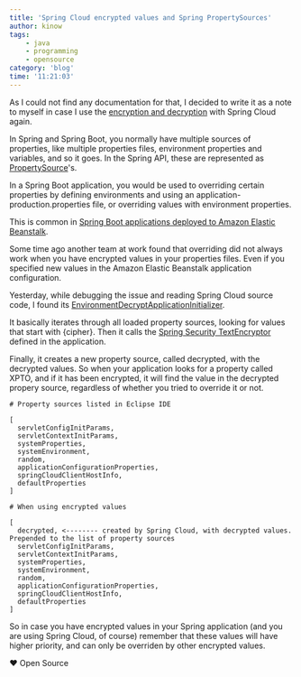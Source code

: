 ```yaml
---
title: 'Spring Cloud encrypted values and Spring PropertySources'
author: kinow
tags:
    - java
    - programming
    - opensource
category: 'blog'
time: '11:21:03'
---
```


As I could not find any documentation for that, I decided to write it as a note to myself
in case I use the
[encryption and decryption](https://cloud.spring.io/spring-cloud-config/spring-cloud-config.html#_encryption_and_decryption)
with Spring Cloud again.

In Spring and Spring Boot, you normally have multiple sources of properties, like multiple
properties files, environment properties and variables, and so it goes. In the Spring API,
these are represented as
[PropertySource](http://docs.spring.io/spring/docs/current/javadoc-api/org/springframework/context/annotation/PropertySource.html)'s.

In a Spring Boot application, you would be used to overriding certain properties
by defining environments and using an application-production.properties file, or
overriding values with environment properties.

This is common in
[Spring Boot applications deployed to Amazon Elastic Beanstalk](https://aws.amazon.com/blogs/devops/deploying-a-spring-boot-application-on-aws-using-aws-elastic-beanstalk/).

Some time ago another team at work found that overriding did not always work when you have
encrypted values in your properties files. Even if you specified new values in the
Amazon Elastic Beanstalk application configuration.

Yesterday, while debugging the issue and reading Spring Cloud source code, I found its
[EnvironmentDecryptApplicationInitializer](https://github.com/spring-cloud/spring-cloud-commons/blob/9675df02f6a2c01766711f7dee3c4d2818b7d716/spring-cloud-context/src/main/java/org/springframework/cloud/bootstrap/encrypt/EnvironmentDecryptApplicationInitializer.java#L44).

It basically iterates through all loaded property sources, looking for values that start with
{cipher}. Then it calls the
[Spring Security TextEncryptor](http://docs.spring.io/spring-security/site/docs/current/apidocs/org/springframework/security/crypto/encrypt/TextEncryptor.html)
defined in the application.

Finally, it creates a new property source, called decrypted, with the decrypted values. So when
your application looks for a property called XPTO, and if it has been encrypted, it will
find the value in the decrypted propery source, regardless of whether you tried to override it or
not.

```shell
# Property sources listed in Eclipse IDE

[
  servletConfigInitParams,
  servletContextInitParams,
  systemProperties,
  systemEnvironment,
  random,
  applicationConfigurationProperties,
  springCloudClientHostInfo,
  defaultProperties
]

# When using encrypted values

[
  decrypted, <-------- created by Spring Cloud, with decrypted values. Prepended to the list of property sources
  servletConfigInitParams,
  servletContextInitParams,
  systemProperties,
  systemEnvironment,
  random,
  applicationConfigurationProperties,
  springCloudClientHostInfo,
  defaultProperties
]
```

So in case you have encrypted values in your Spring application (and you are using Spring Cloud, 
of course) remember that these values will have higher priority, and can only be overriden by other
encrypted values.

&hearts; Open Source
